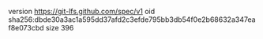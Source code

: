 version https://git-lfs.github.com/spec/v1
oid sha256:dbde30a3ac1a595dd37afd2c3efde795bb3db54f0e2b68632a347eaf8e073cbd
size 396
